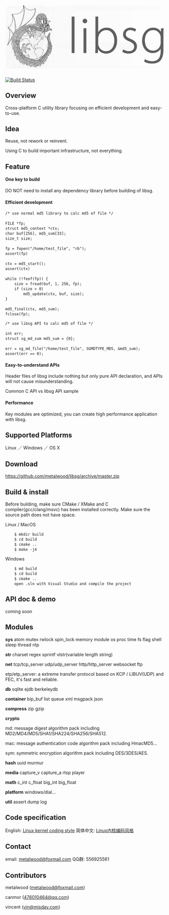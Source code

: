 # ![](res/image/logo.png)

[![Build Status](https://travis-ci.org/metalwood/libsg.svg?branch=master)](https://travis-ci.org/metalwood/libsg)

## Overview

Cross-platform C utility library focusing on efficient development and easy-to-use.

## Idea

Reuse, not rework or reinvent.

Using C to build important infrastructure, not everything.

## Feature

#### One key to build

DO NOT need to install any dependency library before building of libsg.

#### Efficient development

```
/* use normal md5 library to calc md5 of file */

FILE *fp;
struct md5_context *ctx;
char buf[256], md5_sum[33];
size_t size;

fp = fopen("/home/test_file", "rb");
assert(fp)

ctx = md5_start();
assert(ctx)
    
while (!feof(fp)) {
    size = fread(buf, 1, 256, fp);
    if (size > 0)
        md5_update(ctx, buf, size);
}

md5_final(ctx, md5_sum);
fclose(fp);
```

```
/* use libsg API to calc md5 of file */

int err;
struct sg_md_sum md5_sum = {0};

err = sg_md_file("/home/test_file", SGMDTYPE_MD5, &md5_sum);
assert(err == 0);
```

#### Easy-to-understand APIs

Header files of libsg include nothing but only pure API declaration, and APIs will not cause misunderstanding.

Common C API vs libsg API sample

#### Performance

Key modules are optimized, you can create high performance application with libsg.

## Supported Platforms

Linux ／ Windows ／ OS X

## Download

https://github.com/metalwood/libsg/archive/master.zip

## Build & install

Before building, make sure CMake / XMake and C compiler(gcc/clang/msvc) has been installed correctly.
Make sure the source path does not have space.

Linux / MacOS

        $ mkdir build
        $ cd build
        $ cmake ..
        $ make -j4

Windows

        $ md build
        $ cd build
        $ cmake ..
        open .sln with Visual Studio and compile the project

## API doc & demo

coming soon

## Modules

**sys** atom mutex rwlock spin_lock memory module os proc time fs flag shell sleep thread ntp

**str** charset regex sprintf vlstr(variable length string)

**net** tcp/tcp_server udp/udp_server http/http_server websocket ftp

etp/etp_server: a extreme transfer protocol based on KCP / LIBUV(UDP) and FEC, it's fast and reliable.

**db** sqlite ejdb berkeleydb

**container** bip_buf list queue xml msgpack json

**compress** zip gzip

**crypto**

md: message digest algorithm pack including MD2/MD4/MD5/SHA1/SHA224/SHA256/SHA512.

mac: message authentication code algorithm pack including HmacMD5...

sym: symmetric encryption algorithm pack including DES/3DES/AES.

**hash** uuid murmur

**media** capture_v capture_a rtsp player

**math** c_int c_float big_int big_float

**platform** windows/dial...

**util** assert dump log

## Code specification

English: [Linux kernel coding style](https://www.kernel.org/doc/Documentation/CodingStyle)            简体中文: [Linux内核编码风格](http://www.cnblogs.com/baochuan/archive/2013/04/08/3006615.html)

## Contact

email: metalwood@foxmail.com                   QQ群: 556925561

## Contributors

metalwood (metalwood@foxmail.com)

canmor (476010464@qq.com)

vincent (vin@misday.com)
